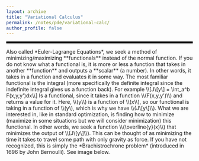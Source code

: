 ```yaml
---
layout: archive
title: "Variational Calculus"
permalink: /notes/pde/variational-calc/
author_profile: false
--- 
```

<hr style="border: 2px solid black;">
Also called *Euler-Lagrange Equations*, we seek a method of minimizing/maximizing **functionals** instead of the normal function. If you do not know what a functional is, it is more or less a function that takes in another **function** and outputs a **scalar** (a number). In other words, it takes in a function and evaluates it in some way. The most familiar functional is the integral (more specifically the definite integral since the indefinite integral gives us a function back). For example
\\[J\[y\] = \int_a^b F(x,y,y')dx\\]
Is a functional, since it takes in a function \\(F(x,y,y')\\) and returns a value for it. Here, \\(y\\) is a function of \\(x\\), so our functional is taking in a function of \\(y\), which is why we have \\(J\[y\]\\). What we are interested in, like in standard optimization, is finding how to minimize (maximize in some situations but we will consider minimization) this functional. In other words, we seek a function \\(\overline{y}(x)\\) that minimizes the output of \\(J\[y\]\\). This can be thought of as minimizing the time it takes to travel some path with only gravity as force. If you have not recognized, this is simply the *Brachistrochrone problem* (introduced in 1696 by John Bernoulli). See image below. 
